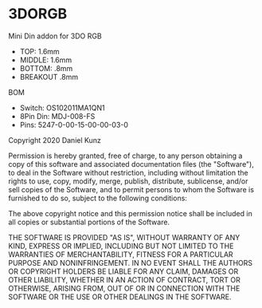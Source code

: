 # 3DORGB

Mini Din addon for 3DO RGB

* TOP: 1.6mm
* MIDDLE: 1.6mm
* BOTTOM: .8mm
* BREAKOUT .8mm

BOM
* Switch: OS102011MA1QN1
* 8Pin Din: MDJ-008-FS
* Pins: 5247-0-00-15-00-00-03-0

Copyright 2020 Daniel Kunz

Permission is hereby granted, free of charge, to any person obtaining a copy of this software and associated documentation files (the "Software"), to deal in the Software without restriction, including without limitation the rights to use, copy, modify, merge, publish, distribute, sublicense, and/or sell copies of the Software, and to permit persons to whom the Software is furnished to do so, subject to the following conditions:

The above copyright notice and this permission notice shall be included in all copies or substantial portions of the Software.

THE SOFTWARE IS PROVIDED "AS IS", WITHOUT WARRANTY OF ANY KIND, EXPRESS OR IMPLIED, INCLUDING BUT NOT LIMITED TO THE WARRANTIES OF MERCHANTABILITY, FITNESS FOR A PARTICULAR PURPOSE AND NONINFRINGEMENT. IN NO EVENT SHALL THE AUTHORS OR COPYRIGHT HOLDERS BE LIABLE FOR ANY CLAIM, DAMAGES OR OTHER LIABILITY, WHETHER IN AN ACTION OF CONTRACT, TORT OR OTHERWISE, ARISING FROM, OUT OF OR IN CONNECTION WITH THE SOFTWARE OR THE USE OR OTHER DEALINGS IN THE SOFTWARE.

